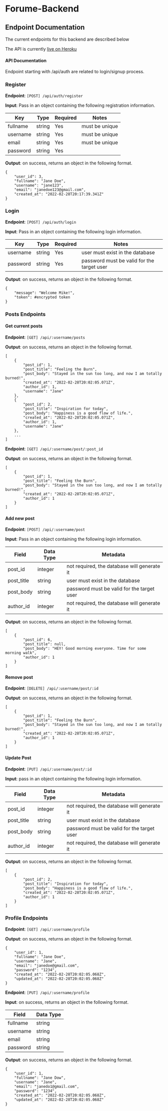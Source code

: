 # Forume-Backend

## Endpoint Documentation 

The current endpoints for this backend are described below

The API is currently [live on Heroku](https://forume-backend.herokuapp.com/)

#### API Documentation 

Endpoint starting with /api/auth are related to login/signup process.

### Register

**Endpoint**: `[POST] /api/auth/register`

**Input**: Pass in an object containing the following registration information.

|   Key    | Type | Required |     Notes      |
|----------|------|----------|----------------|
| fullname |string|   Yes    | must be unique |
| username |string|   Yes    | must be unique |
| email    |string|   Yes    | must be unique |
| password |string|   Yes    |                |

**Output**: on success, returns an object in the following format.

```
{
    "user_id": 3,
    "fullname": "Jane Doe",
    "username": "jane123",
    "email": "janedoe123@gmail.com",
    "created_at": "2022-02-28T20:17:39.341Z"
}

```


### Login
**Endpoint**: `[POST] /api/auth/login`

**Input**: Pass in an object containing the following login information.

|   Key    | Type | Required |                Notes                       |
|----------|------|----------|--------------------------------------------|
| username |string|   Yes    | user must exist in the database            |
| password |string|   Yes    | password must be valid for the target user |

**Output**: on success, returns an object in the following format.


```
{
    "message": "Welcome Mike!",
    "token": #encrypted token
}
```

### Posts Endpoints

#### Get current posts

**Endpoint**: `[GET] /api/:username/posts`

**Output**: on success, returns an object in the following format.

```
[
    {
        "post_id": 1,
        "post_title": "Feeling the Burn",
        "post_body": "Stayed in the sun too long, and now I am totally burned!",
        "created_at": "2022-02-28T20:02:05.071Z",
        "author_id": 1,
        "username": "Jane"
    },
    {
        "post_id": 2,
        "post_title": "Inspiration for today",
        "post_body": "Happiness is a good flow of life.",
        "created_at": "2022-02-28T20:02:05.071Z",
        "author_id": 1,
        "username": "Jane"
    },
    ...
]

```
**Endpoint**: `[GET] /api/:username/post/:post_id`

**Output**: on success, returns an object in the following format.

```
[
    {
        "post_id": 1,
        "post_title": "Feeling the Burn",
        "post_body": "Stayed in the sun too long, and now I am totally burned!",
        "created_at": "2022-02-28T20:02:05.071Z",
        "author_id": 1
    }
]
```
#### Add new post 

**Endpoint**: `[POST] /api/:username/post`

**Input**: Pass in an object containing the following login information.

|    Field   | Data Type |              Metadata                       |
|------------|-----------|---------------------------------------------|
| post_id    | integer   | not required, the database will generate it |
| post_title | string    | user must exist in the database             |
| post_body  | string    | password must be valid for the target user  |
| author_id  | integer   | not required, the database will generate it |


**Output**: on success, returns an object in the following format.

```
[
    {
        "post_id": 6,
        "post_title": null,
        "post_body": "HEY! Good morning everyone. Time for some morning walk",
        "author_id": 1
    }
]
```

#### Remove post

**Endpoint**: `[DELETE] /api/:username/post/:id`

**Output**: on success, returns an object in the following format.

```
[
    {
        "post_id": 1,
        "post_title": "Feeling the Burn",
        "post_body": "Stayed in the sun too long, and now I am totally burned!",
        "created_at": "2022-02-28T20:02:05.071Z",
        "author_id": 1
    }
]
```

#### Update Post 

**Endpoint**: `[PUT] /api/:username/post/:id`

**Input**: pass in an object containing the following login information.

|    Field   | Data Type |              Metadata                       |
|------------|-----------|---------------------------------------------|
| post_id    | integer   | not required, the database will generate it |
| post_title | string    | user must exist in the database             |
| post_body  | string    | password must be valid for the target user  |
| author_id  | integer   | not required, the database will generate it |

**Output**: on success, returns an object in the following format.

```
[
    {
        "post_id": 2,
        "post_title": "Inspiration for today",
        "post_body": "Happiness is a good flow of life.",
        "created_at": "2022-02-28T20:02:05.071Z",
        "author_id": 1
    }
]
```
### Profile Endpoints

**Endpoint**: `[GET] /api/:username/profile`

**Output**: on success, returns an object in the following format.

```
{
    "user_id": 1,
    "fullname": "Jane Doe",
    "username": "Jane",
    "email": "janedoe@gmail.com",
    "password": "1234",
    "created_at": "2022-02-28T20:02:05.068Z",
    "updated_at": "2022-02-28T20:02:05.068Z"
}
```

**Endpoint**: `[PUT] /api/:username/profile`

**Input**: on success, returns an object in the following format.

|  Field   | Data Type |
|----------|-----------|
| fullname | string    |
| username | string    |
| email    | string    | 
| password | string    |


**Output**: on success, returns an object in the following format.

```
{
    "user_id": 1,
    "fullname": "Jane Dow",
    "username": "Jane",
    "email": "janedo1@gmail.com",
    "password": "1234",
    "created_at": "2022-02-28T20:02:05.068Z",
    "updated_at": "2022-02-28T20:02:05.068Z"
}
```





